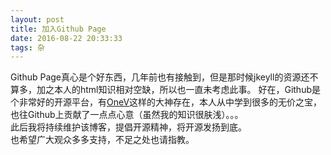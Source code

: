 ```yaml
---
layout: post
title: 加入Github Page
date: 2016-08-22 20:33:33
tags: 杂
---
```

Github Page真心是个好东西，几年前也有接触到，但是那时候jkeyll的资源还不算多，加之本人的html知识相对空缺，所以也一直未考虑此事。
好在，Github是个非常好的开源平台，有[OneV](https://onevcat.com)这样的大神存在，本人从中学到很多的无价之宝，也往Github上贡献了一点点心意（虽然我的知识很肤浅）。。。
<br>此后我将持续维护该博客，提倡开源精神，将开源发扬到底。
<br>也希望广大观众多多支持，不足之处也请指教。
